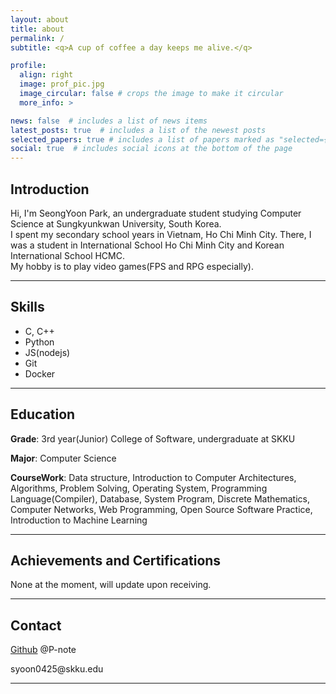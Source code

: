 ```yaml
---
layout: about
title: about
permalink: /
subtitle: <q>A cup of coffee a day keeps me alive.</q>

profile:
  align: right
  image: prof_pic.jpg
  image_circular: false # crops the image to make it circular
  more_info: >

news: false  # includes a list of news items
latest_posts: true  # includes a list of the newest posts
selected_papers: true # includes a list of papers marked as "selected={true}"
social: true  # includes social icons at the bottom of the page
---
```


<h2>Introduction</h2>
<p>Hi, I'm SeongYoon Park, an undergraduate student studying Computer Science at Sungkyunkwan University, South Korea. <br>
I spent my secondary school years in Vietnam, Ho Chi Minh City. 
There, I was a student in International School Ho Chi Minh City and Korean International School HCMC. <br>
My hobby is to play video games(FPS and RPG especially).</p>
<hr>

<h2>Skills</h2>
<ul>
<li>C, C++</li>
<li>Python</li>
<li>JS(nodejs)</li>
<li>Git</li>
<li>Docker</li>
</ul>
<hr>

<h2>Education</h2>
<p><strong>Grade</strong>: 3rd year(Junior) College of Software, undergraduate at SKKU</p>
<p><strong>Major</strong>: Computer Science</p>
<p><strong>CourseWork</strong>: Data structure, Introduction to Computer Architectures, Algorithms, Problem Solving, Operating System, Programming Language(Compiler), Database, System Program, Discrete Mathematics, Computer Networks, Web Programming, Open Source Software Practice, Introduction to Machine Learning</p>
<hr>

<h2>Achievements and Certifications</h2>
<p>None at the moment, will update upon receiving.</p>
<hr>

<h2>Contact</h2>
<p><a href="https://github.com/P-note">Github</a> @P-note</p>
<p>syoon0425@skku.edu</p>
<hr>
